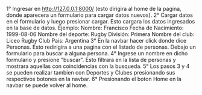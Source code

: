 1° Ingresar en http://127.0.0.1:8000/ (esto dirigira al home de la pagina, donde aparecera un formulario para cargar datos nuevos).
2° Cargar datos en el formulario y luego presionar cargar. Esto cargara los datos ingresados en la base de datos.
    Ejemplo:
        Nombre: Francisco
        Fecha de Nacimiento: 1999-08-06
        Nombre del deporte: Rugby
        División: Primera
        Nombre del club: Liceo Rugby Club
        Pais: Argentina
3° En la navbar hacer click donde dice Personas. Esto redirigira a una pagina con el listado de personas. Debajo un formulario para buscar a alguna persona.
4° Ingrese un nombre en dicho formulario y presione "buscar". Esto filtrara en la lista de personas y mostrara aquellas con coincidencias con la busqueda.
5° Los pasos 3 y 4 se pueden realizar tambien con Deportes y Clubes presionando sus respectivos botones en la navbar.
6° Presionando el boton Home en la navbar se puede volver al home.